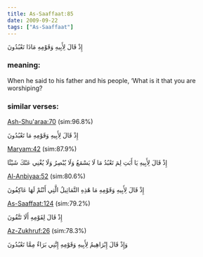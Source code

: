 ```yaml
---
title: As-Saaffaat:85
date: 2009-09-22
tags: ["As-Saaffaat"]
---
```

إِذْ قَالَ لِأَبِيهِ وَقَوْمِهِ مَاذَا تَعْبُدُونَ
### meaning: 
When he said to his father and his people, ‘What is it that you are worshiping?
### similar verses: 

[Ash-Shu'araa:70](/26/70) (sim:96.8%)

إِذْ قَالَ لِأَبِيهِ وَقَوْمِهِ مَا تَعْبُدُونَ

[Maryam:42](/19/42) (sim:87.9%)

إِذْ قَالَ لِأَبِيهِ يَا أَبَتِ لِمَ تَعْبُدُ مَا لَا يَسْمَعُ وَلَا يُبْصِرُ وَلَا يُغْنِي عَنْكَ شَيْئًا

[Al-Anbiyaa:52](/21/52) (sim:80.6%)

إِذْ قَالَ لِأَبِيهِ وَقَوْمِهِ مَا هَٰذِهِ التَّمَاثِيلُ الَّتِي أَنْتُمْ لَهَا عَاكِفُونَ

[As-Saaffaat:124](/37/124) (sim:79.2%)

إِذْ قَالَ لِقَوْمِهِ أَلَا تَتَّقُونَ

[Az-Zukhruf:26](/43/26) (sim:78.3%)

وَإِذْ قَالَ إِبْرَاهِيمُ لِأَبِيهِ وَقَوْمِهِ إِنَّنِي بَرَاءٌ مِمَّا تَعْبُدُونَ
